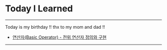 # Today I Learned

---

Today is my birthday !! thx to my mom and dad !!

- [연산자(Basic Operator) - 전위 연산자 정의와 구현](https://vincentgeranium.github.io/ios,/swift/2020/04/24/basicSyntax-1.html)

---
